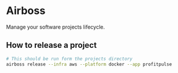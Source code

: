 # Airboss

Manage your software projects lifecycle.

## How to release a project

```bash
# This should be run form the projects directory
airboss release --infra aws --platform docker --app profitpulse
```
